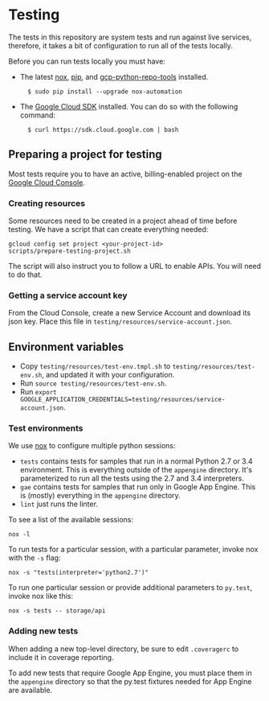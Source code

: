 # Testing

The tests in this repository are system tests and run against live services, therefore, it takes a bit of configuration to run all of the tests locally.

Before you can run tests locally you must have:

* The latest [nox](https://nox.readthedocs.org/en/latest/),
  [pip](https://pypi.python.org/pypi/pip), and [gcp-python-repo-tools](https://pypi.python.org/pypi/gcp-python-repo-tools) installed.

        $ sudo pip install --upgrade nox-automation

* The [Google Cloud SDK](https://cloud.google.com/sdk/) installed. You
  can do so with the following command:

        $ curl https://sdk.cloud.google.com | bash

## Preparing a project for testing

Most tests require you to have an active, billing-enabled project on the
[Google Cloud Console](https://console.cloud.google.com).

### Creating resources

Some resources need to be created in a project ahead of time before testing. We have a script that can create everything needed:

    gcloud config set project <your-project-id>
    scripts/prepare-testing-project.sh

The script will also instruct you to follow a URL to enable APIs. You will need to do that.

### Getting a service account key

From the Cloud Console, create a new Service Account and download its json key. Place this file in `testing/resources/service-account.json`.

## Environment variables

* Copy `testing/resources/test-env.tmpl.sh` to `testing/resources/test-env.sh`, and updated it with your configuration.
* Run `source testing/resources/test-env.sh`.
* Run `export GOOGLE_APPLICATION_CREDENTIALS=testing/resources/service-account.json`.

### Test environments

We use [nox](https://nox.readthedocs.org/en/latest/) to configure
multiple python sessions:

* ``tests`` contains tests for samples that run in a normal Python 2.7 or 3.4
  environment. This is everything outside of the ``appengine`` directory. It's
  parameterized to run all the tests using the 2.7 and 3.4 interpreters.
* ``gae`` contains tests for samples that run only in Google App Engine. This is
  (mostly) everything in the ``appengine`` directory.
* ``lint`` just runs the linter.

To see a list of the available sessions:

    nox -l

To run tests for a particular session, with a particular parameter, invoke nox
with the ``-s`` flag:

    nox -s "tests(interpreter='python2.7')"

To run one particular session or provide additional parameters to ``py.test``,
invoke nox like this:

    nox -s tests -- storage/api

### Adding new tests
When adding a new top-level directory, be sure to edit ``.coveragerc`` to
include it in coverage reporting.

To add new tests that require Google App Engine, you must place them in
the ``appengine`` directory so that the py.test fixtures needed for App
Engine are available.
